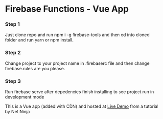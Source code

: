 # Firebase Functions - Vue App

### Step 1
Just clone repo and run npm i -g firebase-tools and then cd into cloned folder and run yarn or npm install.


### Step 2
Change project to your project name in .firebaserc file and then change firebase.rules are you please.

### Step 3
Run firebase serve after depedencies finish installing to see project run in development mode

This is a Vue app (added with CDN) and hosted at [Live Demo](https://ninja-cloud-functions-26bdc.web.app/) from a tutorial by Net Ninja

